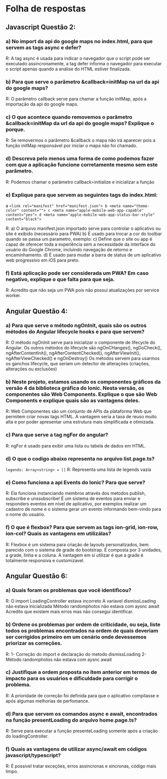 # Folha de respostas

## Javascript Questão 2:

### a) No import da api do google maps no index.html, para que servem as tags async e defer?
R: A tag async é usada para indicar o navegador que o script pode ser executado assincronamente, a tag defer informa o navegador para executar o script apenas quando a análise do HTML estiver finalizada.

### b) Para que serve o parâmetro &callback=initMap na url da api do google maps?
R: O parâmetro callback serve para chamar a função initMap, após a importação da api do google maps.

### c) O que acontece quando removemos o parâmetro &callback=initMap da url da api do google maps? Explique o porque.
R: Se removermos o parâmetro &callback o mapa não irá aparecer pois a função initMap responsável por iniciar o mapa não foi chamado.

### d) Descreva pelo menos uma forma de como podemos fazer com que a aplicação funcione corretamente mesmo sem este parâmetro.
R: Podemos chamar o parâmetro callback=initialize e inicializar a função 
  <script>
    function initialize() {
        initMap();
    }
  </script>

### e) Explique para que servem as seguintes tags do index.html: 
  a `<link rel="manifest" href="manifest.json">
  b <meta name="theme-color" content="">
  c <meta name="apple-mobile-web-app-capable" content="yes">
  d <meta name="apple-mobile-web-app-status-bar-style" content="black">`

R:  a) O arquivo manifest.json importado serve para controlar o aplicativo ou site é exibido (necessário para PWA)
    b) É usado para trocar a cor do toolbar quando se passa um parametro, exemplo: <meta name="theme-color" content="#db5945">
    c) Define que o site ou app é capaz de oferecer toda a experiência sem a necessidade da interface do usuário do Google Chrome, incluindo navegação de retorno e encaminhamento.
    d) É usado para mudar a barra de status de um aplicativo web progressivo em iOS para preto.

### f) Está aplicação pode ser considerada um PWA? Em caso negativo, explique o que falta para que seja.
R: Acredito que não seja um PWA pois não possui atualizações por service worker.


## Angular Questão 4:

### a) Para que serve o método ngOnInit, quais são os outros métodos do Angular lifecycle hooks e para que servem?
R:  O método ngOnInit serve para inicializar o componente de lifecycle do Angular.
    Os outros métodos do lifecycle são ngOnCHanges(), ngDoCheck(), ngAfterContentInit(), ngAfterContentChecked(), ngAfterViewInit(), ngAfterViewChecked() e ngOnDestroy()
    Os métodos servem para usarmos os ganchos lifecycle, que seriam um detector de alterações (criações, alterações ou exclusões)
    

### b) Neste projeto, estamos usando os componentes gráficos da versão 4 da biblioteca gráfica do Ionic. Nesta versão, os componentes são Web Components. Explique o que são Web Components e explique quais são as vantagens deles.
R:  Web Componentes são um conjunto de APIs da plataforma Web que permitem criar novas tags HTML.
    A vantagem seria a taxa de reuso muito alta e por poder apresentar uma estrutura mais simplificada e otimizada.

### c) Para que serve a tag ngFor do angular?
R: ngFor é usado para exibir uma lista ou tabela de dados em HTML.


### d) O que o codigo abaixo representa no arquivo list.page.ts?
`legends: Array<string> = []`
R: Representa uma lista de legends vazia

### e) Como funciona a api Events do Ionic? Para que serve?
R: Ela funciona instanciando membros através dos metodos publish, subscribe e unssubscribe! É um sistema de eventos para enviar e responders eventos em nivel de aplicativo, por exemplos realizar um cadastro de nome e o sistema gerar um evento informando bem-vindo para o nome do usuario.

### f) O que é flexbox? Para que servem as tags ion-grid, ion-row, ion-col? Quais as vantagens em utilizálas?
R:  Flexbox é um sistema para criação de layouts personalizados, bem parecido com o sistema de grade do bootstrap. 
    É composta por 3 unidades, a grade, linha e a coluna. A vantagem em si utilizar é que a grade é totalmente responsiva e customizavel.

## Angular Questão 6:

### a) Quais foram os problemas que você identificou?
R:  O import LoadingController estava incorreto
    A variavel dismissLoading não estava inicializada
    Método randomphotos não estava com aysnc await
    Acredito que existem mais erros mas não consegui identificar.

### b) Ordene os problemas por ordem de criticidade, ou seja, liste todos os problemas encontrados na ordem de quais deveriam ser corrigidos primeiro em um cenário onde devessemos priorizar as correções.
R:  1- Correção do import e declaração do metodo dismissLoading
    2- Método randomphotos não estava com aysnc await

### c) Justifique a ordem proposta no item anterior em termos de impacto para os usuários e dificuldade para corrigir o problema.
R:  A prioridade de correção foi definida para que o aplicativo compilasse e após algumas melhorias de perfomance.

### d) Para que servem os comandos async e await, encontrados na função presentLoading do arquivo home.page.ts?
R:  Serve para executar a função presenteLoading somente após a criação do loadingController.

### f) Quais as vantagens de utilizar async/await em códigos javascript/typescript?
R: É possivel tratar exceções, erros assincronas e sincronas, código mais limpo.